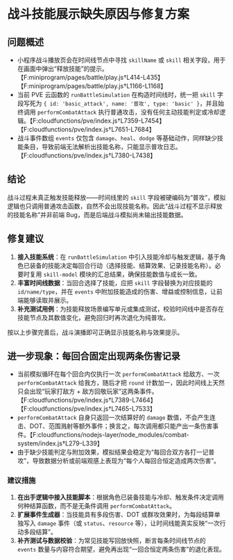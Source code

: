 # 战斗技能展示缺失原因与修复方案

## 问题概述
- 小程序战斗播放页会在时间线节点中寻找 `skillName` 或 `skill` 相关字段，用于在画面中弹出“释放技能”的提示。【F:miniprogram/pages/battle/play.js†L414-L435】【F:miniprogram/pages/battle/play.js†L1166-L1168】
- 当前 PVE 云函数的 `runBattleSimulation` 在构造时间线时，统一把 `skill` 字段写死为 `{ id: 'basic_attack', name: '普攻', type: 'basic' }`，并且始终调用 `performCombatAttack` 执行普通攻击，没有任何主动技能判定或冷却逻辑。【F:cloudfunctions/pve/index.js†L7359-L7454】【F:cloudfunctions/pve/index.js†L7651-L7684】
- 战斗事件数组 `events` 仅包含 `damage`、`heal`、`dodge` 等基础动作，同样缺少技能条目，导致前端无法解析出技能名称，只能显示普攻日志。【F:cloudfunctions/pve/index.js†L7380-L7438】

## 结论
战斗过程未真正触发技能释放——时间线里的 `skill` 字段被硬编码为“普攻”，模拟逻辑也只调用普通攻击函数，自然不会出现技能名称。因此“战斗过程不显示释放的技能名称”并非前端 Bug，而是后端战斗模拟尚未输出技能数据。

## 修复建议
1. **接入技能系统**：在 `runBattleSimulation` 中引入技能冷却与触发逻辑，基于角色已装备的技能决定每回合行动（选择技能、结算效果、记录技能名称）。必要时复用 `skill-model` 模块的汇总结果，确保技能数值与成长一致。
2. **丰富时间线数据**：当回合选择了技能，应把 `skill` 字段替换为对应技能的 `id/name/type`，并在 `events` 中附加技能造成的伤害、增益或控制信息，让前端能够读取并展示。
3. **补充测试用例**：为技能释放场景编写单元或集成测试，校验时间线中是否存在技能节点及其数值变化，避免回归时再次退化为纯普攻。

按以上步骤完善后，战斗演播即可正确显示技能名称与效果提示。

## 进一步现象：每回合固定出现两条伤害记录

- 当前模拟循环在每个回合内仅执行一次 `performCombatAttack` 给敌方、一次 `performCombatAttack` 给我方，随后才把 `round` 计数加一，因此时间线上天然只会出现“玩家打敌方 + 敌方回敬玩家”这两条事件。【F:cloudfunctions/pve/index.js†L7389-L7464】【F:cloudfunctions/pve/index.js†L7465-L7533】
- `performCombatAttack` 自身只返回一次结算好的 `damage` 数值，不会产生连击、DOT、范围溅射等额外事件；换言之，每次调用都只能产出一条伤害事件。【F:cloudfunctions/nodejs-layer/node_modules/combat-system/index.js†L279-L339】
- 由于缺少技能判定与附加效果，模拟结果会稳定为“每回合双方各打一记普攻”，导致数据分析或前端观感上表现为“每个人每回合恒定造成两次伤害”。

### 建议措施

1. **在出手逻辑中接入技能脚本**：根据角色已装备技能与冷却、触发条件决定调用何种结算函数，而不是无条件调用 `performCombatAttack`。
2. **扩展事件生成器**：当技能具有多段伤害、DOT 或群攻效果时，为每段结算单独写入 `damage` 事件（或 `status`、`resource` 等），让时间线能真实反映“一次行动多段结算”。
3. **补齐测试与数据校验**：为常见技能写回放快照，断言每条时间线节点的 `events` 数量与内容符合期望，避免再出现“一回合恒定两条伤害”的退化表现。
